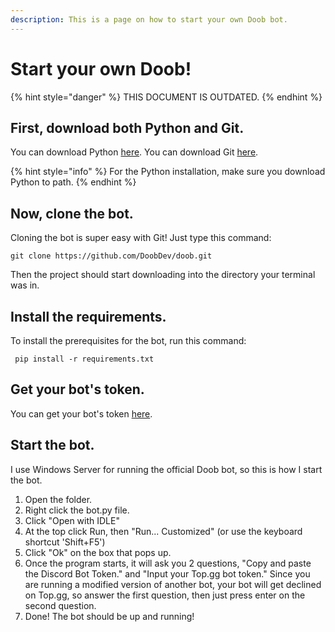 ```yaml
---
description: This is a page on how to start your own Doob bot.
---
```


# Start your own Doob!

{% hint style="danger" %}
THIS DOCUMENT IS OUTDATED.
{% endhint %}

## First, download both Python and Git.

You can download Python [here](https://www.python.org/downloads/). You can download Git [here](https://git-scm.com/downloads).

{% hint style="info" %}
For the Python installation, make sure you download Python to path.
{% endhint %}

## Now, clone the bot.

Cloning the bot is super easy with Git! Just type this command:

```text
git clone https://github.com/DoobDev/doob.git
```

Then the project should start downloading into the directory your terminal was in.

## Install the requirements.

To install the prerequisites for the bot, run this command:

```text
 pip install -r requirements.txt
```

## Get your bot's token. 

You can get your bot's token [here](https://discord.com/developers/applications).

## Start the bot.

I use Windows Server for running the official Doob bot, so this is how I start the bot.

1. Open the folder.
2. Right click the bot.py file.
3. Click "Open with IDLE"
4. At the top click Run, then "Run... Customized" \(or use the keyboard shortcut 'Shift+F5'\)
5. Click "Ok" on the box that pops up.
6. Once the program starts, it will ask you 2 questions, "Copy and paste the Discord Bot Token." and "Input your Top.gg bot token." Since you are running a modified version of another bot, your bot will get declined on Top.gg, so answer the first question, then just press enter on the second question.
7. Done! The bot should be up and running!




